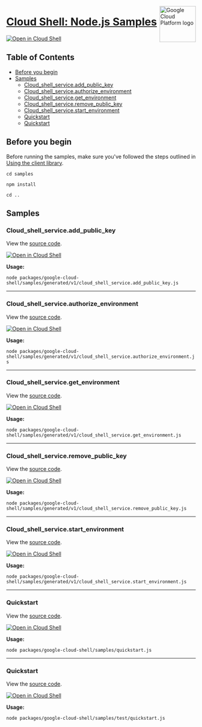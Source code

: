 [//]: # "This README.md file is auto-generated, all changes to this file will be lost."
[//]: # "To regenerate it, use `python -m synthtool`."
<img src="https://avatars2.githubusercontent.com/u/2810941?v=3&s=96" alt="Google Cloud Platform logo" title="Google Cloud Platform" align="right" height="96" width="96"/>

# [Cloud Shell: Node.js Samples](https://github.com/googleapis/google-cloud-node)

[![Open in Cloud Shell][shell_img]][shell_link]



## Table of Contents

* [Before you begin](#before-you-begin)
* [Samples](#samples)
  * [Cloud_shell_service.add_public_key](#cloud_shell_service.add_public_key)
  * [Cloud_shell_service.authorize_environment](#cloud_shell_service.authorize_environment)
  * [Cloud_shell_service.get_environment](#cloud_shell_service.get_environment)
  * [Cloud_shell_service.remove_public_key](#cloud_shell_service.remove_public_key)
  * [Cloud_shell_service.start_environment](#cloud_shell_service.start_environment)
  * [Quickstart](#quickstart)
  * [Quickstart](#quickstart)

## Before you begin

Before running the samples, make sure you've followed the steps outlined in
[Using the client library](https://github.com/googleapis/google-cloud-node#using-the-client-library).

`cd samples`

`npm install`

`cd ..`

## Samples



### Cloud_shell_service.add_public_key

View the [source code](https://github.com/googleapis/google-cloud-node/blob/master/packages/google-cloud-shell/samples/generated/v1/cloud_shell_service.add_public_key.js).

[![Open in Cloud Shell][shell_img]](https://console.cloud.google.com/cloudshell/open?git_repo=https://github.com/googleapis/google-cloud-node&page=editor&open_in_editor=packages/google-cloud-shell/samples/generated/v1/cloud_shell_service.add_public_key.js,samples/README.md)

__Usage:__


`node packages/google-cloud-shell/samples/generated/v1/cloud_shell_service.add_public_key.js`


-----




### Cloud_shell_service.authorize_environment

View the [source code](https://github.com/googleapis/google-cloud-node/blob/master/packages/google-cloud-shell/samples/generated/v1/cloud_shell_service.authorize_environment.js).

[![Open in Cloud Shell][shell_img]](https://console.cloud.google.com/cloudshell/open?git_repo=https://github.com/googleapis/google-cloud-node&page=editor&open_in_editor=packages/google-cloud-shell/samples/generated/v1/cloud_shell_service.authorize_environment.js,samples/README.md)

__Usage:__


`node packages/google-cloud-shell/samples/generated/v1/cloud_shell_service.authorize_environment.js`


-----




### Cloud_shell_service.get_environment

View the [source code](https://github.com/googleapis/google-cloud-node/blob/master/packages/google-cloud-shell/samples/generated/v1/cloud_shell_service.get_environment.js).

[![Open in Cloud Shell][shell_img]](https://console.cloud.google.com/cloudshell/open?git_repo=https://github.com/googleapis/google-cloud-node&page=editor&open_in_editor=packages/google-cloud-shell/samples/generated/v1/cloud_shell_service.get_environment.js,samples/README.md)

__Usage:__


`node packages/google-cloud-shell/samples/generated/v1/cloud_shell_service.get_environment.js`


-----




### Cloud_shell_service.remove_public_key

View the [source code](https://github.com/googleapis/google-cloud-node/blob/master/packages/google-cloud-shell/samples/generated/v1/cloud_shell_service.remove_public_key.js).

[![Open in Cloud Shell][shell_img]](https://console.cloud.google.com/cloudshell/open?git_repo=https://github.com/googleapis/google-cloud-node&page=editor&open_in_editor=packages/google-cloud-shell/samples/generated/v1/cloud_shell_service.remove_public_key.js,samples/README.md)

__Usage:__


`node packages/google-cloud-shell/samples/generated/v1/cloud_shell_service.remove_public_key.js`


-----




### Cloud_shell_service.start_environment

View the [source code](https://github.com/googleapis/google-cloud-node/blob/master/packages/google-cloud-shell/samples/generated/v1/cloud_shell_service.start_environment.js).

[![Open in Cloud Shell][shell_img]](https://console.cloud.google.com/cloudshell/open?git_repo=https://github.com/googleapis/google-cloud-node&page=editor&open_in_editor=packages/google-cloud-shell/samples/generated/v1/cloud_shell_service.start_environment.js,samples/README.md)

__Usage:__


`node packages/google-cloud-shell/samples/generated/v1/cloud_shell_service.start_environment.js`


-----




### Quickstart

View the [source code](https://github.com/googleapis/google-cloud-node/blob/master/packages/google-cloud-shell/samples/quickstart.js).

[![Open in Cloud Shell][shell_img]](https://console.cloud.google.com/cloudshell/open?git_repo=https://github.com/googleapis/google-cloud-node&page=editor&open_in_editor=packages/google-cloud-shell/samples/quickstart.js,samples/README.md)

__Usage:__


`node packages/google-cloud-shell/samples/quickstart.js`


-----




### Quickstart

View the [source code](https://github.com/googleapis/google-cloud-node/blob/master/packages/google-cloud-shell/samples/test/quickstart.js).

[![Open in Cloud Shell][shell_img]](https://console.cloud.google.com/cloudshell/open?git_repo=https://github.com/googleapis/google-cloud-node&page=editor&open_in_editor=packages/google-cloud-shell/samples/test/quickstart.js,samples/README.md)

__Usage:__


`node packages/google-cloud-shell/samples/test/quickstart.js`






[shell_img]: https://gstatic.com/cloudssh/images/open-btn.png
[shell_link]: https://console.cloud.google.com/cloudshell/open?git_repo=https://github.com/googleapis/google-cloud-node&page=editor&open_in_editor=samples/README.md
[product-docs]: https://cloud.google.com/shell/
